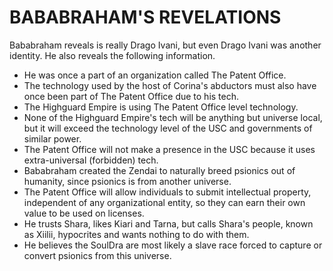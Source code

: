 # BABABRAHAM'S REVELATIONS

Bababraham reveals is really Drago Ivani, but even Drago Ivani was another identity. He also reveals the following information.

- He was once a part of an organization called The Patent Office.
- The technology used by the host of Corina's abductors must also have once been part of The Patent Office due to his tech.
- The Highguard Empire is using The Patent Office level technology.
- None of the Highguard Empire's tech will be anything but universe local, but it will exceed the technology level of the USC and governments of similar power.
- The Patent Office will not make a presence in the USC because it uses extra-universal (forbidden) tech.
- Bababraham created the Zendai to naturally breed psionics out of humanity, since psionics is from another universe.
- The Patent Office will allow individuals to submit intellectual property, independent of any organizational entity, so they can earn their own value to be used on licenses.
- He trusts Shara, likes Kiari and Tarna, but calls Shara's people, known as Xiilii, hypocrites and wants nothing to do with them.
- He believes the SoulDra are most likely a slave race forced to capture or convert psionics from this universe.
